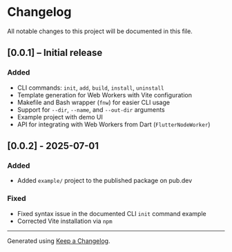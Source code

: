 # Changelog

All notable changes to this project will be documented in this file.

## [0.0.1] – Initial release

### Added
- CLI commands: `init`, `add`, `build`, `install`, `uninstall`
- Template generation for Web Workers with Vite configuration
- Makefile and Bash wrapper (`fnw`) for easier CLI usage
- Support for `--dir`, `--name`, and `--out-dir` arguments
- Example project with demo UI
- API for integrating with Web Workers from Dart (`FlutterNodeWorker`)

## [0.0.2] - 2025-07-01

### Added
- Added `example/` project to the published package on pub.dev

### Fixed
- Fixed syntax issue in the documented CLI `init` command example
- Corrected Vite installation via `npm`

---

Generated using [Keep a Changelog](https://keepachangelog.com/en/1.0.0/).
